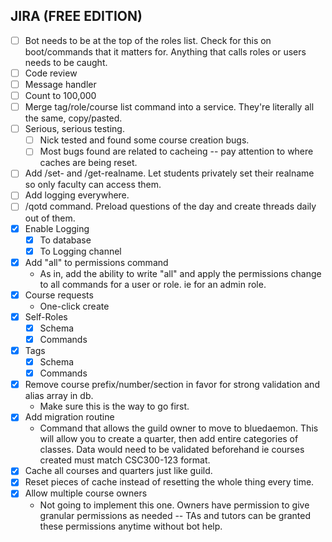 ## JIRA (FREE EDITION)
- [ ] Bot needs to be at the top of the roles list. Check for this on boot/commands that it matters for. Anything that calls roles or users needs to be caught.
- [ ] Code review
- [ ] Message handler
- [ ] Count to 100,000
- [ ] Merge tag/role/course list command into a service. They're literally all the same, copy/pasted.
- [ ] Serious, serious testing.
  - [ ] Nick tested and found some course creation bugs. 
  - [ ] Most bugs found are related to cacheing -- pay attention to where caches are being reset. 
- [ ] Add /set- and /get-realname. Let students privately set their realname so only faculty can access them. 
- [ ] Add logging everywhere.
- [ ] /qotd command. Preload questions of the day and create threads daily out of them.
- [x] Enable Logging
  - [x] To database
  - [x] To Logging channel
- [x] Add "all" to permissions command
  - As in, add the ability to write "all" and apply the permissions change to all commands for a user or role. ie for an admin role.
- [x] Course requests
  - One-click create
- [x] Self-Roles
  - [x] Schema
  - [x] Commands
- [x] Tags
  - [x] Schema
  - [x] Commands
- [x] Remove course prefix/number/section in favor for strong validation and alias array in db.
  - Make sure this is the way to go first.
- [x] Add migration routine
  - Command that allows the guild owner to move to bluedaemon. This will allow you to create a quarter, then add entire categories of classes. Data would need to be validated beforehand ie courses created must match CSC300-123 format.
- [x] Cache all courses and quarters just like guild.
- [x] Reset pieces of cache instead of resetting the whole thing every time.
- [x] Allow multiple course owners
  - Not going to implement this one. Owners have permission to give granular permissions as needed -- TAs and tutors can be granted these permissions anytime without bot help.
